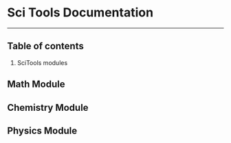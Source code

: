 # Sci Tools Documentation
---
## Table of contents
1. SciTools modules


## Math Module
## Chemistry Module
## Physics Module